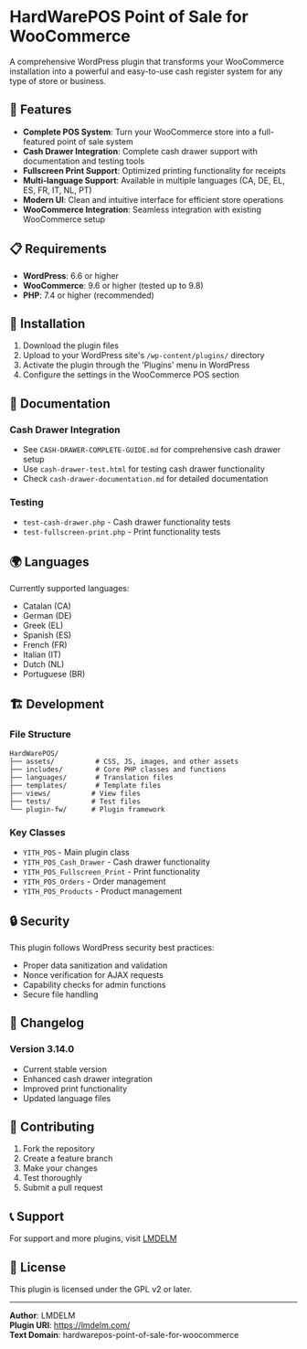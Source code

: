 # HardWarePOS Point of Sale for WooCommerce

A comprehensive WordPress plugin that transforms your WooCommerce installation into a powerful and easy-to-use cash register system for any type of store or business.

## 🚀 Features

- **Complete POS System**: Turn your WooCommerce store into a full-featured point of sale system
- **Cash Drawer Integration**: Complete cash drawer support with documentation and testing tools
- **Fullscreen Print Support**: Optimized printing functionality for receipts
- **Multi-language Support**: Available in multiple languages (CA, DE, EL, ES, FR, IT, NL, PT)
- **Modern UI**: Clean and intuitive interface for efficient store operations
- **WooCommerce Integration**: Seamless integration with existing WooCommerce setup

## 📋 Requirements

- **WordPress**: 6.6 or higher
- **WooCommerce**: 9.6 or higher (tested up to 9.8)
- **PHP**: 7.4 or higher (recommended)

## 🔧 Installation

1. Download the plugin files
2. Upload to your WordPress site's `/wp-content/plugins/` directory
3. Activate the plugin through the 'Plugins' menu in WordPress
4. Configure the settings in the WooCommerce POS section

## 📖 Documentation

### Cash Drawer Integration
- See `CASH-DRAWER-COMPLETE-GUIDE.md` for comprehensive cash drawer setup
- Use `cash-drawer-test.html` for testing cash drawer functionality
- Check `cash-drawer-documentation.md` for detailed documentation

### Testing
- `test-cash-drawer.php` - Cash drawer functionality tests
- `test-fullscreen-print.php` - Print functionality tests

## 🌍 Languages

Currently supported languages:
- Catalan (CA)
- German (DE)
- Greek (EL)
- Spanish (ES)
- French (FR)
- Italian (IT)
- Dutch (NL)
- Portuguese (BR)

## 🏗️ Development

### File Structure
```
HardWarePOS/
├── assets/          # CSS, JS, images, and other assets
├── includes/        # Core PHP classes and functions
├── languages/       # Translation files
├── templates/       # Template files
├── views/          # View files
├── tests/          # Test files
└── plugin-fw/      # Plugin framework
```

### Key Classes
- `YITH_POS` - Main plugin class
- `YITH_POS_Cash_Drawer` - Cash drawer functionality
- `YITH_POS_Fullscreen_Print` - Print functionality
- `YITH_POS_Orders` - Order management
- `YITH_POS_Products` - Product management

## 🔒 Security

This plugin follows WordPress security best practices:
- Proper data sanitization and validation
- Nonce verification for AJAX requests
- Capability checks for admin functions
- Secure file handling

## 📝 Changelog

### Version 3.14.0
- Current stable version
- Enhanced cash drawer integration
- Improved print functionality
- Updated language files

## 👥 Contributing

1. Fork the repository
2. Create a feature branch
3. Make your changes
4. Test thoroughly
5. Submit a pull request

## 📞 Support

For support and more plugins, visit [LMDELM](https://lmdelm.com/)

## 📄 License

This plugin is licensed under the GPL v2 or later.

---

**Author**: LMDELM  
**Plugin URI**: https://lmdelm.com/  
**Text Domain**: hardwarepos-point-of-sale-for-woocommerce

